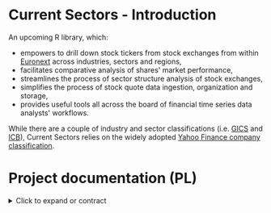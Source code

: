 # Current Sectors - Introduction
An upcoming R library, which: 
- empowers to drill down stock tickers from stock exchanges from within [Euronext](https://www.euronext.com/en) across industries, sectors and regions,
- facilitates comparative analysis of shares' market performance,
- streamlines the process of sector structure analysis of stock exchanges,
- simplifies the process of stock quote data ingestion, organization and storage,
- provides useful tools all across the board of financial time series data analysts' workflows.

While there are a couple of industry and sector classifications (i.e. [GICS](https://www.msci.com/our-solutions/indexes/gics) and [ICB](https://www.lseg.com/en/ftse-russell/industry-classification-benchmark-icb)), Current Sectors relies on the widely adopted [Yahoo Finance company classification](https://finance.yahoo.com/sectors).
# Project documentation (PL)
<details>
  <summary> Click to expand or contract </summary>
  
## 1. Charakterystyka oprogramowania
### Nazwy skrócone:  
**cursecs** (w otoczeniu zewnętrznym) / **CS** (wewnątrz projektu).
### Nazwa pełna: 
Current Sectors.
### Krótki opis ze wskazaniem celów: 
biblioteka języka R wspomagająca analizę notowań spółek giełdowych w przekrojach sektorowych i geograficznych.

## 2. Prawa autorskie
### Autorzy:
**Ryszard Karol Lisiecki** – pomysłodawca, projektant, programista, tester;
**Michał Bartkiewicz** – kontroler jakości, programista, tester.

### Warunki licencyjne: 

**licencja MIT** - umożliwiająca użytkowanie, dystrybucję, modyfikację oraz czerpanie korzyści z kodu bez ograniczeń z wykluczeniami zdefiniowanymi w przepisach i/lub precedensach nadrzędnych;

**zastrzeżenie Fair Use** - dotyczące wykorzystania żródeł klasyfikacji spółek oraz danych giełdowych jedynie do celów edukacyjnych oraz ograniczające ich wykorzystanie w materiałach wtórnych bazujących na opisywanym oprogramowaniu.

## 3. Specyfikacja wymagań
Wykorzystane w nazewnictwie identyfikatorów wymagań skrótowce opierają się na angielskim brzmieniu słów. Klasyfikacji wymagań pozafunkcjonalnych dotyczących jakości dokonano w oparciu o standard **ISO/IEC 25010:2011**.


| Identyfikator | Nazwa | Opis | Priorytet | Kategoria |
| --- | --- | --- | --- | --- |
| NF.Q.SP.1 | Wydajność biblioteki | Operacje dotyczące przetwarzania matematycznego danych *offline* na komputerze bądź serwerze użytkownika funkcje biblioteki wykonują możliwie najszybciej, z wykorzystaniem przetwarzania równoległego | 1 | pozafunkcjonalne |
| NF.Q.SP.2 | Wydajność web-scrapingu | Operacje dotyczące zaciągania danych z API oraz stron znajdujących się w kontekście systemu funkcje biblioteki wykonują w dbałości o zachowanie norm powolności | 1 | pozafunkcjonalne |
| NF.Q.S.C.1 | Bezpieczeństwo - poufność | Biblioteka w żaden sposób nie monitoruje, nie archiwizuje ani nie przesyła informacji o działalności użytkownika ponad to, co jest konieczne do spowalniania web-scrapingu | 1 | pozafunkcjonalne |
| NF.Q.S.I.1 | Bezpieczeństwo - integralność danych zawartych | Dane giełdowe zawarte w bibliotece sprawdzone są pod kątem poprawności formalnej oraz zmodyfikowane w stosunku do źródłowych tylko w aspekcie organizacji i składowania danych | 1 | pozafunkcjonalne |
| NF.Q.S.I.1 | Bezpieczeństwo - integralność danych zaciąganych z internetu | W istniejącym zakresie biblioteka w żaden sposób nie może zagwarantować poprawności danych zaciąganych z Internetu innej niż formalna | 1 | pozafunkcjonalne |
| ... | ... | ... | ... | ... |

### Wstępny zakres wymagań funkcjonalnych

**Wyświetlanie dostępnych list zbiorczych i przekrojów**
- Wyświetl tabelę spółek, ich tickerów, ich przemysłów, sektorów, giełd, państw, najbardziej aktualnej kapitalizacji rynkowej i poziomu floatu.
- Wyświetl listę drzewa przemysłów, sektorów i podsektorów.
- Wyświetl listę spółek danego przemysłu/sektora/podsektora w danym państwie.
   
**Wyszukiwanie z filtrem** 
- Wyświetl wybrany przekrój z ograniczeniem do spółek, które są w top n największych kapitalizacji rynkowych tego przekroju.
- Wyświetl wybrany przekrój z ograniczeniem do spółek, które mają float większy niż x % kapitalizacji rynkowej.

**Wyświetlanie wykresu dynamiki stóp zwrotu**
- Wyświetl wykres zbiorczy stóp zwrotu spółek z danego przekroju (zwykłych lub logarytmicznych).
        
**Wyświetlanie tabeli sktruktury sektorowej spółek wybranego przekroju**
- Przelicz wskaźnik struktury i wyświetl tabelę udziałów oraz kapitalizacji łącznej w podziale na przemysły i sektory.
  
**Wyświetlanie wykresu powierzchniowego struktury sektorowej spółek wybranego państwa**
- Na podstawie tabeli struktury sektorowej wyświetl wykres powierzchniowy.

**Wyświetlanie wykresu dynamiki sektorów wybranego państwa**
- Dla danego zakresu czasowego wyświetl wykres zbiorczy z wykresami liniowymi dynamiki kapitalizacji wszystkich sektorów (początek okresu=100).

**Wyświetlanie mapy ciepła sektorów wybranego państwa**
- Dla danego zakresu czasowego, na wykresie powierzchniowym aktualnej struktury sektorowej państwa wyświetl mapę ciepła kolorowaną według dynamiki kapitalizacji sektora w tym okresie.
  
**Ściąganie list notowań spółek z API**
- Zaktualizuj szeregi czasowe wybranego przekroju lub całego państwa.
  
**Sprawdzanie aktualności notowań w bazie**
- Wyświetl listę spółek danego przekroju uszeregowaną od tych z najstarszym notowaniem zapisanym w bazie.
  
**Imputacja notowań (np. świątecznych)**
- Zaimputuj (zsynchronizuj) puste wartości wybranego przekroju o tym samym początku i końcu notowań.

</details>
